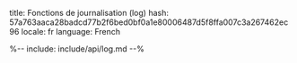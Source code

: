 title: Fonctions de journalisation (log)
hash: 57a763aaca28badcd77b2f6bed0bf0a1e80006487d5f8ffa007c3a267462ec96
locale: fr
language: French

%-- include: include/api/log.md --%

